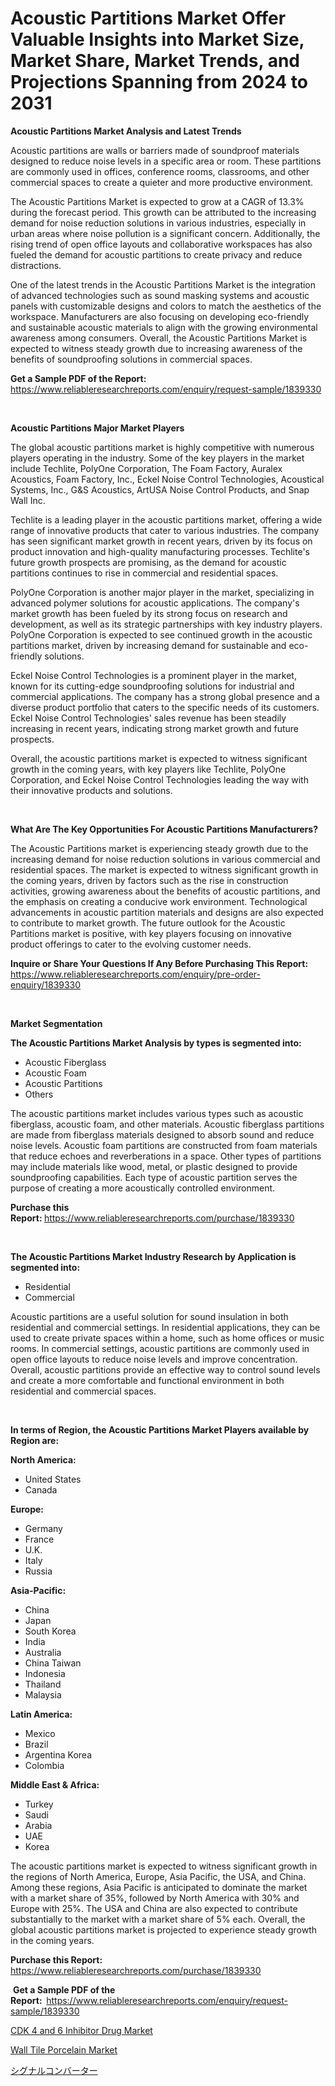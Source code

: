 <p><h1>Acoustic Partitions Market Offer Valuable Insights into Market Size, Market Share, Market Trends, and Projections Spanning from 2024 to 2031</h1></p><p><strong>Acoustic Partitions Market Analysis and Latest Trends</strong></p>
<p><p>Acoustic partitions are walls or barriers made of soundproof materials designed to reduce noise levels in a specific area or room. These partitions are commonly used in offices, conference rooms, classrooms, and other commercial spaces to create a quieter and more productive environment.</p><p>The Acoustic Partitions Market is expected to grow at a CAGR of 13.3% during the forecast period. This growth can be attributed to the increasing demand for noise reduction solutions in various industries, especially in urban areas where noise pollution is a significant concern. Additionally, the rising trend of open office layouts and collaborative workspaces has also fueled the demand for acoustic partitions to create privacy and reduce distractions.</p><p>One of the latest trends in the Acoustic Partitions Market is the integration of advanced technologies such as sound masking systems and acoustic panels with customizable designs and colors to match the aesthetics of the workspace. Manufacturers are also focusing on developing eco-friendly and sustainable acoustic materials to align with the growing environmental awareness among consumers. Overall, the Acoustic Partitions Market is expected to witness steady growth due to increasing awareness of the benefits of soundproofing solutions in commercial spaces.</p></p>
<p><strong>Get a Sample PDF of the Report:&nbsp;</strong> <a href="https://www.reliableresearchreports.com/enquiry/request-sample/1839330">https://www.reliableresearchreports.com/enquiry/request-sample/1839330</a></p>
<p>&nbsp;</p>
<p><strong>Acoustic Partitions Major Market Players</strong></p>
<p><p>The global acoustic partitions market is highly competitive with numerous players operating in the industry. Some of the key players in the market include Techlite, PolyOne Corporation, The Foam Factory, Auralex Acoustics, Foam Factory, Inc., Eckel Noise Control Technologies, Acoustical Systems, Inc., G&S Acoustics, ArtUSA Noise Control Products, and Snap Wall Inc.</p><p>Techlite is a leading player in the acoustic partitions market, offering a wide range of innovative products that cater to various industries. The company has seen significant market growth in recent years, driven by its focus on product innovation and high-quality manufacturing processes. Techlite's future growth prospects are promising, as the demand for acoustic partitions continues to rise in commercial and residential spaces.</p><p>PolyOne Corporation is another major player in the market, specializing in advanced polymer solutions for acoustic applications. The company's market growth has been fueled by its strong focus on research and development, as well as its strategic partnerships with key industry players. PolyOne Corporation is expected to see continued growth in the acoustic partitions market, driven by increasing demand for sustainable and eco-friendly solutions.</p><p>Eckel Noise Control Technologies is a prominent player in the market, known for its cutting-edge soundproofing solutions for industrial and commercial applications. The company has a strong global presence and a diverse product portfolio that caters to the specific needs of its customers. Eckel Noise Control Technologies' sales revenue has been steadily increasing in recent years, indicating strong market growth and future prospects.</p><p>Overall, the acoustic partitions market is expected to witness significant growth in the coming years, with key players like Techlite, PolyOne Corporation, and Eckel Noise Control Technologies leading the way with their innovative products and solutions.</p></p>
<p>&nbsp;</p>
<p><strong>What Are The Key Opportunities For Acoustic Partitions Manufacturers?</strong></p>
<p><p>The Acoustic Partitions market is experiencing steady growth due to the increasing demand for noise reduction solutions in various commercial and residential spaces. The market is expected to witness significant growth in the coming years, driven by factors such as the rise in construction activities, growing awareness about the benefits of acoustic partitions, and the emphasis on creating a conducive work environment. Technological advancements in acoustic partition materials and designs are also expected to contribute to market growth. The future outlook for the Acoustic Partitions market is positive, with key players focusing on innovative product offerings to cater to the evolving customer needs.</p></p>
<p><strong>Inquire or Share Your Questions If Any Before Purchasing This Report:</strong> <a href="https://www.reliableresearchreports.com/enquiry/pre-order-enquiry/1839330">https://www.reliableresearchreports.com/enquiry/pre-order-enquiry/1839330</a></p>
<p>&nbsp;</p>
<p><strong>Market Segmentation</strong></p>
<p><strong>The Acoustic Partitions Market Analysis by types is segmented into:</strong></p>
<p><ul><li>Acoustic Fiberglass</li><li>Acoustic Foam</li><li>Acoustic Partitions</li><li>Others</li></ul></p>
<p><p>The acoustic partitions market includes various types such as acoustic fiberglass, acoustic foam, and other materials. Acoustic fiberglass partitions are made from fiberglass materials designed to absorb sound and reduce noise levels. Acoustic foam partitions are constructed from foam materials that reduce echoes and reverberations in a space. Other types of partitions may include materials like wood, metal, or plastic designed to provide soundproofing capabilities. Each type of acoustic partition serves the purpose of creating a more acoustically controlled environment.</p></p>
<p><strong>Purchase this Report:&nbsp;</strong><a href="https://www.reliableresearchreports.com/purchase/1839330">https://www.reliableresearchreports.com/purchase/1839330</a></p>
<p>&nbsp;</p>
<p><strong>The Acoustic Partitions Market Industry Research by Application is segmented into:</strong></p>
<p><ul><li>Residential</li><li>Commercial</li></ul></p>
<p><p>Acoustic partitions are a useful solution for sound insulation in both residential and commercial settings. In residential applications, they can be used to create private spaces within a home, such as home offices or music rooms. In commercial settings, acoustic partitions are commonly used in open office layouts to reduce noise levels and improve concentration. Overall, acoustic partitions provide an effective way to control sound levels and create a more comfortable and functional environment in both residential and commercial spaces.</p></p>
<p>&nbsp;</p>
<p><strong>In terms of Region, the Acoustic Partitions Market Players available by Region are:</strong></p>
<p>
    <p> <strong> North America: </strong>
        <ul>
            <li>United States</li>
            <li>Canada</li>
        </ul>
        </p> 
    <p> <strong> Europe: </strong>
        <ul>
            <li>Germany</li>
            <li>France</li>
            <li>U.K.</li>
            <li>Italy</li>
            <li>Russia</li>
        </ul>
        </p> 
    <p> <strong> Asia-Pacific: </strong>
        <ul>
            <li>China</li>
            <li>Japan</li>
            <li>South Korea</li>
            <li>India</li>
            <li>Australia</li>
            <li>China Taiwan</li>
            <li>Indonesia</li>
            <li>Thailand</li>
            <li>Malaysia</li>
        </ul>
        </p> 
    <p> <strong> Latin America: </strong>
        <ul>
            <li>Mexico</li>
            <li>Brazil</li>
            <li>Argentina Korea</li>
            <li>Colombia</li>
        </ul>
        </p> 
    <p> <strong> Middle East & Africa: </strong>
        <ul>
            <li>Turkey</li>
            <li>Saudi</li>
            <li>Arabia</li>
            <li>UAE</li>
            <li>Korea</li>
        </ul>
    </p>
    </p>
<p><p>The acoustic partitions market is expected to witness significant growth in the regions of North America, Europe, Asia Pacific, the USA, and China. Among these regions, Asia Pacific is anticipated to dominate the market with a market share of 35%, followed by North America with 30% and Europe with 25%. The USA and China are also expected to contribute substantially to the market with a market share of 5% each. Overall, the global acoustic partitions market is projected to experience steady growth in the coming years.</p></p>
<p><strong>Purchase this Report: </strong><a href="https://www.reliableresearchreports.com/purchase/1839330">https://www.reliableresearchreports.com/purchase/1839330</a></p>
<p>&nbsp;<strong>Get a Sample PDF of the Report:&nbsp;&nbsp;</strong><a href="https://www.reliableresearchreports.com/enquiry/request-sample/1839330">https://www.reliableresearchreports.com/enquiry/request-sample/1839330</a></p>
<p><strong></strong></p>
<p><p><a href="https://view.publitas.com/reportprime-1/cdk-4-and-6-inhibitor-drug-market-provides-a-comprehensive-analysis-including-a-macro-overview-of-the-market-as-well-as-micro-details-such-as-market-size-and-competitive-landscape/">CDK 4 and 6 Inhibitor Drug Market</a></p><p><a href="https://github.com/NorbertYates/Market-Research-Report-List-4/blob/main/wall-tile-porcelain-market.md">Wall Tile Porcelain Market</a></p><p><a href="https://github.com/lababdou/Market-Research-Report-List-2/blob/main/9193783192045.md">シグナルコンバーター</a></p></p>